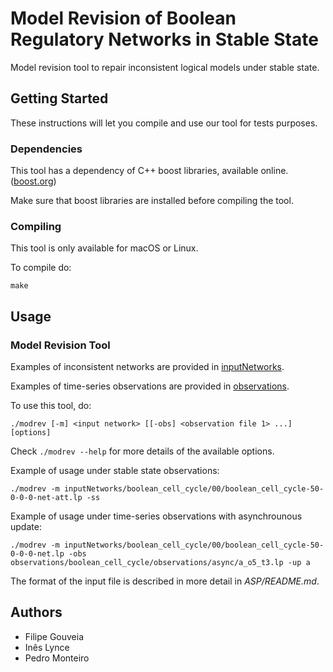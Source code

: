 # Model Revision of Boolean Regulatory Networks in Stable State

Model revision tool to repair inconsistent logical models under stable state.

## Getting Started

These instructions will let you compile and use our tool for tests purposes.

### Dependencies

This tool has a dependency of C++ boost libraries, available online. ([boost.org](https://boost.org))

Make sure that boost libraries are installed before compiling the tool.

### Compiling

This tool is only available for macOS or Linux.

To compile do:
```
make
```

## Usage

### Model Revision Tool

Examples of inconsistent networks are provided in [inputNetworks](https://filipegouveia.github.io/ModelRevisionASP/inputNetworks.zip).

Examples of time-series observations are provided in [observations](https://filipegouveia.github.io/ModelRevisionASP/observations.zip).

To use this tool, do:

```
./modrev [-m] <input network> [[-obs] <observation file 1> ...] [options]
```

Check `./modrev --help` for more details of the available options.

Example of usage under stable state observations:
```
./modrev -m inputNetworks/boolean_cell_cycle/00/boolean_cell_cycle-50-0-0-0-net-att.lp -ss
```

Example of usage under time-series observations with asynchrounous update:
```
./modrev -m inputNetworks/boolean_cell_cycle/00/boolean_cell_cycle-50-0-0-0-net.lp -obs observations/boolean_cell_cycle/observations/async/a_o5_t3.lp -up a
```

The format of the input file is described in more detail in *ASP/README.md*.

## Authors
* Filipe Gouveia
* Inês Lynce
* Pedro Monteiro